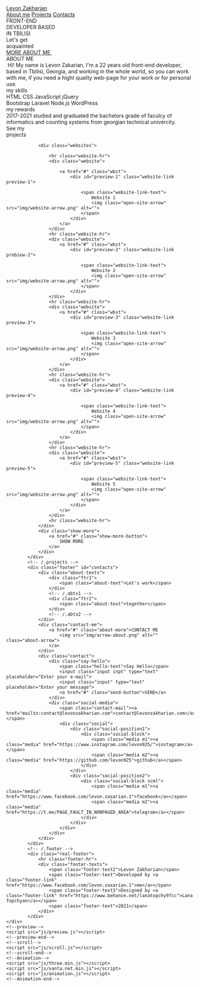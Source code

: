 <!DOCTYPE html>
<html lang="en">
<head>
    <meta charset="UTF-8">
    <meta http-equiv="X-UA-Compatible" content="IE=edge">
    <meta name="viewport" content="width=device-width, initial-scale=1.0">
    <title>Levon Zakharian</title>
    <!--Inter font-->
    <link rel="preconnect" href="https://fonts.googleapis.com">
    <link rel="preconnect" href="https://fonts.gstatic.com" crossorigin>
    <link href="https://fonts.googleapis.com/css2?family=Inter:wght@400;500&display=swap" rel="stylesheet">
    <!--/Inter font-->
    <!--Animation script files-->
    <link rel="stylesheet" href="css/style.css">
    <!--End of animation script files-->
</head>
<body>
    <div id="preview-block-1" class="display-none preview">
        <img class="preview-image" src="img/website-1-preview.png" alt="">
    </div>
    <div id="preview-block-2" class="display-none preview">
        <img class="preview-image" src="img/website-2-preview.png" alt="">
    </div>
    <div id="preview-block-3" class="display-none preview">
        <img class="preview-image" src="img/website-3-preview.png" alt="">
    </div>
    <div id="preview-block-4" class="display-none preview">
        <img class="preview-image" src="img/website-4-preview.png" alt="">
    </div>
    <div id="preview-block-5" class="display-none preview">
        <img class="preview-image" src="img/website-5-preview.png" alt="">
    </div>
    <div class="animation" id="animation">
        <!--header-->
        <div class="header">
            <a href="/" class="logo">Levon Zakharian</a>
            <div class="menu-btns">
                <a href="#about" class="menu-btn">About me</a>
                <a href="#projects" class="menu-btn">Projects</a>
                <a href="#contacts" class="menu-btn">Contacts</a>
            </div>
        </div>
        <!-- /.header -->
        <div class="main-texts">
            <div class="tx1">
                <span class="main-text">FRONT-END</span>
            </div>
            <div class="tx2">
                <span class="main-text tx2">DEVELOPER BASED</span>
            </div>
            <div class="tx3">
                <span class="main-text tx3">IN TBILISI</span>
            </div>
        </div>
        <!-- /.main-texts -->
    </div>
    <!-- /.animation(header) -->
    <div class="main-content">
            <div class="about" id="about">
                <div class="about-header">
                    <div class="about-texts">
                        <div class="abtx1">
                            <span class="about-text">Let's get</span>
                        </div>
                        <!-- /.abtx1 -->
                        <div class="abtx2">
                            <span class="about-text">acquainted</span>
                        </div>
                        <!-- /.abtx2 -->
                    </div>
                    <div class="about-button">
                        <a href="#" class="about-more">MORE ABOUT ME
                            <img src="img/arrow-about.png" alt="" class="about-arrow">
                        </a>
                    </div>
                </div>
                <div class="about-content">
                    <div class="about-me">
                        <span class="about-me-title">ABOUT ME</span>
                        <div class="about-me-img"><img class="my-photo" src="img/my-photo.png" alt="">
                            <span class="about-me-text">Hi! My name is Levon Zakarian, I'm a 22 years old front-end developer, based in Tbilisi, Georgia, and working in the whole world, so you can work with me, if you need a hight quality web-page for your work or for personal use.</span>
                        </div>
                    </div>
                    <!-- /.about-me -->
                    <div class="my-skills">
                        <span class="about-me-title">my skills</span>
                        <div class="skills">
                            <div class="skill-list">
                                <span class="skill">HTML</span>
                                <span class="skill sm">CSS</span>
                                <span class="skill sm">JavaScript</span>
                                <span class="skill sm">jQuery</span>
                            </div>
                            <div class="skill-list slr">
                                <span class="skill">Bootstrap</span>
                                <span class="skill sm">Laravel</span>
                                <span class="skill sm">Node.js</span>
                                <span class="skill sm">WordPress</span>
                            </div>
                        </div>
                    </div>
                    <!-- /.my-skills -->
                    <div class="my-rewards">
                        <span class="about-me-title">my rewards</span>
                        <div class="about-me-img"><img class="diploma" src="img/diploma.jpg" alt="">
                            <div class="about-me-text">
                                <span class="reward-years">2017-2021</span>
                                <span class="rwrddb">studied and graduated the bachelors grade of faculcy of informatics and counting systems from georgian technical univercity.</span>
                            </div>
                        </div>
                    </div>
                    <!-- /.my-rewards -->
                </div>
                <!-- /.about-content -->
            </div>
            <!-- /.about -->
            <div class="projects" id="projects">
                <div class="about-texts">
                    <div class="prjct1">
                        <span class="about-text">See my</span>
                    </div>
                    <!-- /.abtx1 -->
                    <div class="prjct2">
                        <span class="about-text">projects</span>
                    </div>
                    <!-- /.abtx2 -->
                </div>
                <div class="github">
                    <a href="https://github.com/levon925">
                        <img class="github-image" src="img/github.png" alt="">
                    </a>
                </div>

                <div class="websites">

                    <hr class="website-hr">
                    <div class="website">

                        <a href="#" class="wbst">
                            <div id="preview-1" class="website-link preview-1">

                                <span class="website-link-text">
                                    Website 1
                                    <img class="open-site-arrow" src="img/website-arrow.png" alt="">
                                </span>
                            </div>
                        </a>
                    </div>
                    <hr class="website-hr">
                    <div class="website">
                        <a href="#" class="wbst">
                            <div id="preview-2" class="website-link prebiew-2">

                                <span class="website-link-text">
                                    Website 2
                                    <img class="open-site-arrow" src="img/website-arrow.png" alt="">
                                </span>
                            </div>
                    </div>
                    <hr class="website-hr">
                    <div class="website">
                        <a href="#" class="wbst">
                            <div id="preview-3" class="website-link preview-3">

                                <span class="website-link-text">
                                    Website 3
                                    <img class="open-site-arrow" src="img/website-arrow.png" alt="">
                                </span>
                            </div>
                        </a>
                    </div>
                    <hr class="website-hr">
                    <div class="website">
                        <a href="#" class="wbst">
                            <div id="preview-4" class="website-link preview-4">

                                <span class="website-link-text">
                                    Website 4
                                    <img class="open-site-arrow" src="img/website-arrow.png" alt="">
                                </span>
                            </div>
                        </a>
                    </div>
                    <hr class="website-hr">
                    <div class="website">
                        <a href="#" class="wbst">
                            <div id="preview-5" class="website-link preview-5">

                                <span class="website-link-text">
                                    Website 5
                                    <img class="open-site-arrow" src="img/website-arrow.png" alt="">
                                </span>
                            </div>
                        </a>  
                    </div>
                    <hr class="website-hr">
                </div>
                <div class="show-more">
                    <a href="#" class="show-more-button">
                        SHOW MORE
                    </a>
                </div>
            </div>
            <!-- /.projects -->
            <div class="footer" id="contacts">
                <div class="about-texts">
                    <div class="ftr1">
                        <span class="about-text">Let's work</span>
                    </div>
                    <!-- /.abtx1 -->
                    <div class="ftr2">
                        <span class="about-text">together</span>
                    </div>
                    <!-- /.abtx2 -->
                </div>
                <div class="contact-me">
                    <a href="#" class="about-more">CONTACT ME
                        <img src="img/arrow-about.png" alt="" class="about-arrow">
                    </a>
                </div>
                <div class="contact">
                    <div class="say-hello">
                        <span class="hello-text">Say Hello</span>
                        <input class="input inpt" type="text" placeholder="Enter your e-mail">
                        <input class="input" type="text" placeholder="Enter your message">
                        <a href="#" class="send-button">SEND</a>
                    </div>
                    <div class="social-media">
                        <span class="contact-mail"><a href="mailto:contact@levonzakharian.com">contact@levonzakharian.com</a></span>
                        <div class="social">
                            <div class="social-position1">
                                <div class="social-block">
                                    <span class="media m1"><a class="media" href="https://www.instagram.com/levon925/">instagram</a></span>
                                    <span class="media m2"><a class="media" href="https://github.com/levon925">github</a></span>
                                </div>
                            </div>
                            <div class="social-position2">
                                <div class="social-block scml">
                                    <span class="media m1"><a class="media" href="https://www.facebook.com/levon.zaxarian.1">facebook</a></span>
                                    <span class="media m2"><a class="media" href="https://t.me/PAGE_FAULT_IN_NONPAGED_AREA">telegram</a></span>
                                </div>
                            </div>
                        </div>
                    </div>
                </div>
            </div>
            <!-- /.footer -->
            <div class="real-footer">
                <hr class="footer-hr">
                <div class="footer-texts">
                    <span class="footer-text2">Levon Zakharian</span>
                    <span class="footer-text">Developed by <a class="footer-link" href="https://www.facebook.com/levon.zaxarian.1">me</a></span>
                    <span class="footer-text3">Designed by <a class="footer-link" href="https://www.behance.net/lanatopchy9fcc">Lana Topchyan</a></span>
                    <span class="footer-text">2021</span>
                </div>
            </div>  
    </div>
    <!--preview-->
    <script src="js/preview.js"></script>
    <!--preview-end-->
    <!--scroll-->
    <script src="js/scroll.js"></script>
    <!--scroll-end-->
    <!--Animation-->
    <script src="js/three.min.js"></script>
    <script src="js/vanta.net.min.js"></script>
    <script src="js/animation.js"></script>
    <!--Animation-end-->
</body>
</html>
